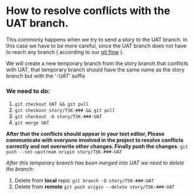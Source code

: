 # How to resolve conflicts with the UAT branch.

This commonly happens when we try to send a story to the UAT branch.
In this case we have to be more careful, since the UAT branch does not have to reach any branch ( according to our [git flow](https://github.com/BlackstoneStudio/Blackstone-Code-Standards/blob/master/git/gitflow/gitflow.md) ).

We will create a new temporary branch from the story branch that conflicts with UAT, that temporary branch should have the same name as the story branch but with the '-UAT' suffix

### We need to do:

1. `git checkout UAT && git pull`
2. `git checkout story/TSK-### && git pull`
3. `git checkout -b story/TSK-###-UAT`
4. `git merge UAT`

**After that the conflicts should appear in your text editor, Please communicate with everyone involved in the project to resolve conflicts correctly and not overwrite other changes. Finally push the changes**:
`git push --set-upstream origin story/TSK-###-UAT`

*After this temporary branch has been merged into UAT we need to delete the branch*:

1. Delete from **local** repo:
   `git branch -D story/TSK-###-UAT`
2. Delete from **remote**
	`git push origin --delete story/TSK-###-UAT`